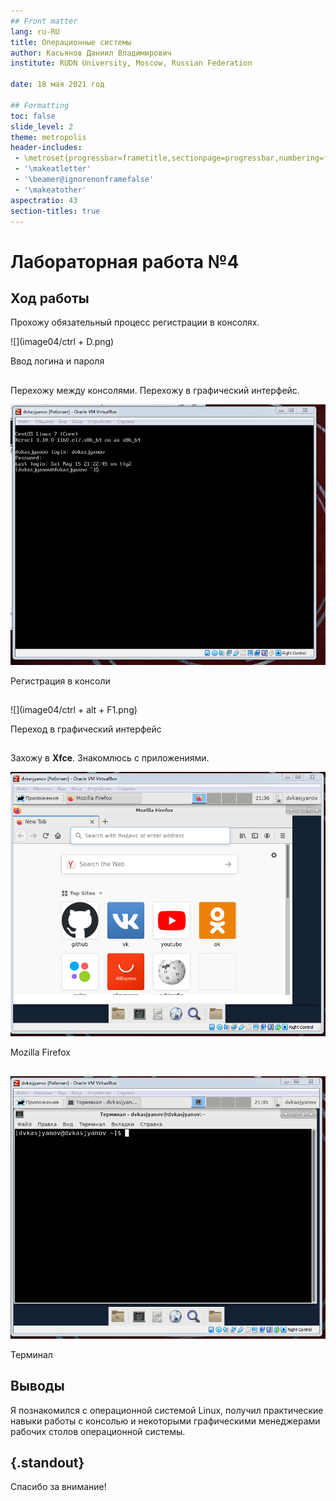 ```yaml
---
## Front matter
lang: ru-RU
title: Операционные системы 
author: Касьянов Даниил Владимирович
institute: RUDN University, Moscow, Russian Federation

date: 18 мая 2021 год

## Formatting
toc: false
slide_level: 2
theme: metropolis
header-includes: 
 - \metroset{progressbar=frametitle,sectionpage=progressbar,numbering=fraction}
 - '\makeatletter'
 - '\beamer@ignorenonframefalse'
 - '\makeatother'
aspectratio: 43
section-titles: true
---
```


# Лабораторная работа №4

## Ход работы

Прохожу обязательный процесс регистрации в консолях.

![](image04/ctrl + D.png)

Ввод логина и пароля

##

Перехожу между консолями. Перехожу в графический интерфейс.

![](image04/F3.png)

Регистрация в консоли

##

![](image04/ctrl + alt + F1.png)

Переход в графический интерфейс

##

Захожу в **Xfce**. Знакомлюсь с приложениями.

![](image04/br2.png)

Mozilla Firefox

##

![](image04/terminal.png)

Терминал

## Выводы

Я познакомился с операционной системой Linux, получил практические навыки работы с консолью и некоторыми графическими менеджерами рабочих столов операционной системы.

## {.standout}

Спасибо за внимание!
